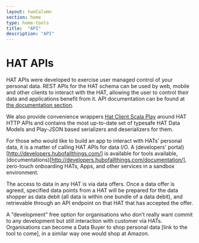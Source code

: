 ```yaml
---
layout: twoColumn
section: home
type: home-tools
title:  "API"
description: "API"
---
```


# HAT APIs
HAT APIs were developed to exercise user managed control of your personal data. REST APIs for the HAT schema can be used by web, mobile and other clients to interact with the HAT, allowing the user to control their data and applications benefit from it. API documentation can be found at [the documentation section](/documentation). 

We also provide convenience wrappers [Hat Client Scala Play](https://github.com/Hub-of-all-Things/hat-client-scala-play) around HAT HTTP APIs and contains the most up-to-date set of typesafe HAT Data Models and Play-JSON based serializers and deserializers for them.

For those who would like to build an app to interact with HATs’ personal data, it is a matter of calling HAT APIs for data I/O. A (developers' portal) [http://developers.hubofallthings.com/] is available for tools available, (documentations)[http://developers.hubofallthings.com/documentation/], zero-touch onboarding HATs, Apps, and other services in a sandbox environment. 

The access to data in any HAT is via data offers. Once a data offer is agreed, specified data points from a HAT will be prepared for the data shopper as data debit (all data is within one bundle of a data debit), and retrievable through an API endpoint on that HAT that has accepted the offer.

A “development” free option for organisations who don’t really want commit to any development but still interaction with customer via HATs. Organisations can become a Data Buyer  to shop personal data [link to the tool to come], in a similar way one would shop at Amazon.
